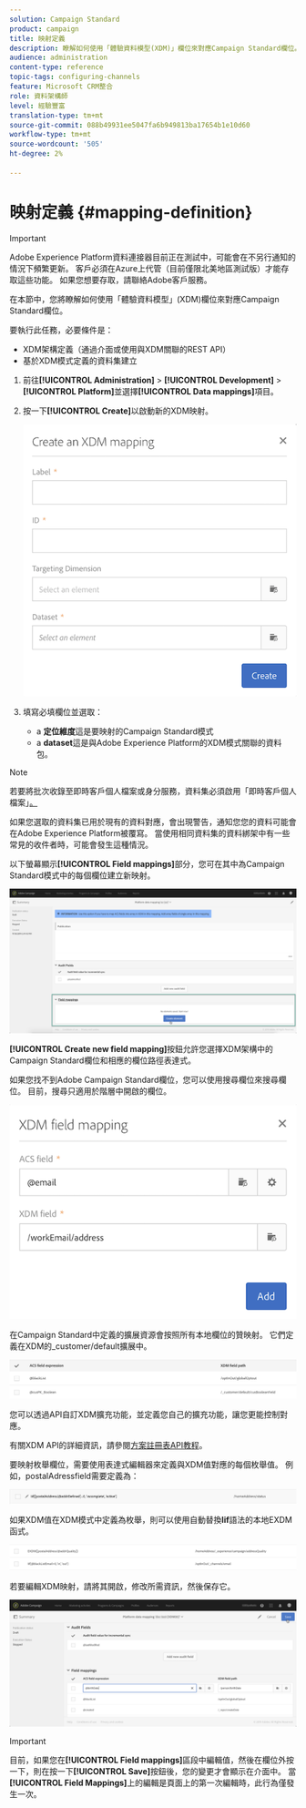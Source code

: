 ```yaml
---
solution: Campaign Standard
product: campaign
title: 映射定義
description: 瞭解如何使用「體驗資料模型(XDM)」欄位來對應Campaign Standard欄位。
audience: administration
content-type: reference
topic-tags: configuring-channels
feature: Microsoft CRM整合
role: 資料架構師
level: 經驗豐富
translation-type: tm+mt
source-git-commit: 088b49931ee5047fa6b949813ba17654b1e10d60
workflow-type: tm+mt
source-wordcount: '505'
ht-degree: 2%

---
```



# 映射定義 {#mapping-definition}

>[!IMPORTANT]
>
>Adobe Experience Platform資料連接器目前正在測試中，可能會在不另行通知的情況下頻繁更新。 客戶必須在Azure上代管（目前僅限北美地區測試版）才能存取這些功能。 如果您想要存取，請聯絡Adobe客戶服務。

在本節中，您將瞭解如何使用「體驗資料模型」(XDM)欄位來對應Campaign Standard欄位。

要執行此任務，必要條件是：

* XDM架構定義（通過介面或使用與XDM關聯的REST API）
* 基於XDM模式定義的資料集建立

1. 前往&#x200B;**[!UICONTROL Administration]** > **[!UICONTROL Development]** > **[!UICONTROL Platform]**&#x200B;並選擇&#x200B;**[!UICONTROL Data mappings]**&#x200B;項目。

1. 按一下&#x200B;**[!UICONTROL Create]**&#x200B;以啟動新的XDM映射。

   ![](assets/aep_createmapping.png)

1. 填寫必填欄位並選取：

   * a **定位維度**&#x200B;這是要映射的Campaign Standard模式
   * a **dataset**&#x200B;這是與Adobe Experience Platform的XDM模式關聯的資料包。

>[!NOTE]
>
>若要將批次收錄至即時客戶個人檔案或身分服務，資料集必須啟用「即時客戶個人檔案」[。](https://docs.adobe.com/content/help/en/experience-platform/rtcdp/intro/get-started.html)
>
>如果您選取的資料集已用於現有的資料對應，會出現警告，通知您您的資料可能會在Adobe Experience Platform被覆寫。 當使用相同資料集的資料綁架中有一些常見的收件者時，可能會發生這種情況。

以下螢幕顯示&#x200B;**[!UICONTROL Field mappings]**&#x200B;部分，您可在其中為Campaign Standard模式中的每個欄位建立新映射。

![](assets/aep_fieldmappings.png)

**[!UICONTROL Create new field mapping]**&#x200B;按鈕允許您選擇XDM架構中的Campaign Standard欄位和相應的欄位路徑表達式。

如果您找不到Adobe Campaign Standard欄位，您可以使用搜尋欄位來搜尋欄位。 目前，搜尋只適用於階層中開啟的欄位。

![](assets/aep_mapfield.png)

在Campaign Standard中定義的擴展資源會按照所有本地欄位的贊映射。 它們定義在XDM的_customer/default擴展中。

![](assets/aep_fieldscusmapping.png)

您可以透過API自訂XDM擴充功能，並定義您自己的擴充功能，讓您更能控制對應。

有關XDM API的詳細資訊，請參閱[方案註冊表API教程](https://docs.adobe.com/content/help/zh-Hant/experience-platform/xdm/api/getting-started.html)。

要映射枚舉欄位，需要使用表達式編輯器來定義與XDM值對應的每個枚舉值。 例如，postalAdressfield需要定義為：

![](assets/aep_enummapping.png)

如果XDM值在XDM模式中定義為枚舉，則可以使用自動替換&#x200B;**lif**&#x200B;語法的本地EXDM函式。

![](assets/aep_enummappingexdm.png)

若要編輯XDM映射，請將其開啟，修改所需資訊，然後保存它。

![](assets/aep_editmapping.png)

>[!IMPORTANT]
>
>目前，如果您在&#x200B;**[!UICONTROL Field mappings]**&#x200B;區段中編輯值，然後在欄位外按一下，則在按一下&#x200B;**[!UICONTROL Save]**&#x200B;按鈕後，您的變更才會顯示在介面中。 當&#x200B;**[!UICONTROL Field Mappings]**&#x200B;上的編輯是頁面上的第一次編輯時，此行為僅發生一次。
